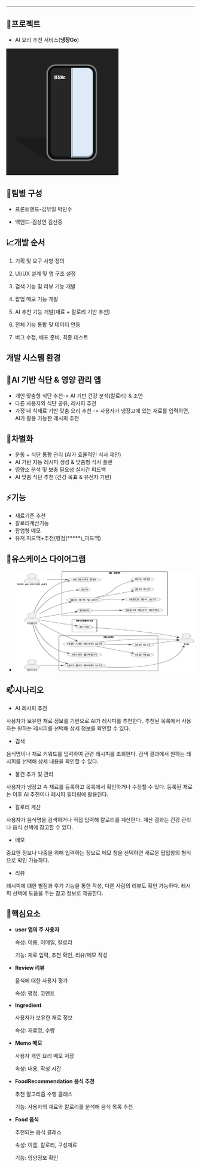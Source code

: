 ---
 ## 📱프로젝트
* AI 요리 추천 서비스(**냉장Go**)
<img src="./logo.png" alt="냉장Go 로고" width="300"/>
  
## 👯팀별 구성
* 프론트엔드-김무일 박민수

* 백엔드-김상연 김신중

  
## 📈개발 순서

1. 기획 및 요구 사항 정의

2. UI/UX 설계 및 앱 구조 설정

3. 검색 기능 및 리뷰 기능 개발

4. 팝업 메모 기능 개발

5. AI 추천 기능 개발(재료 + 칼로리 기반 추천)

6. 전체 기능 통합 및 데이터 연동

7. 버그 수정, 배포 준비, 최종 테스트

## 개발 시스템 환경


## 🧠AI 기반 식단 & 영양 관리 앱
- 개인 맞춤형 식단 추천-> AI 기반 건강 분석(칼로리) & 조언
- 다른 사용자와 식단 공유, 레시피 추천
- 가정 내 식재료 기반 맞춤 요리 추천 -> 사용자가 냉장고에 있는 재료를 입력하면, AI가 활용 가능한 레시피 추천

## 🤔차별화
* 운동 + 식단 통합 관리 (AI가 효율적인 식사 제안)
* AI 기반 자동 레시피 생성 & 맞춤형 식사 플랜
* 영양소 분석 및 보충 필요성 실시간 피드백
* AI 맞춤 식단 추천 (건강 목표 & 유전자 기반)

## ⚡기능
* 재료기준 추천
* 칼로리계산기능
* 팝업형 메모
* 유저 피드백+추천(평점(*****)_피드백)

## 🌱유스케이스 다이어그램
* ![유스케이스 다이어그램](./use_case.png)

## 📫시나리오
* AI 레시피 추천

사용자가 보유한 재료 정보를 기반으로 AI가 레시피를 추천한다. 추천된 목록에서 사용자는 원하는 레시피를 선택해 상세 정보를 확인할 수 있다.

* 검색

음식명이나 재료 키워드를 입력하여 관련 레시피를  조회한다. 검색 결과에서 원하는 레시피를 선택해 상세 내용을 확인할 수 있다.

* 물건 추가 및 관리

사용자가 냉장고 속 재료를 등록하고 목록에서 확인하거나 수정할 수 있다. 등록된 재료는 이후 AI 추천이나 레시피 필터링에 활용된다.

* 칼로리 계산

사용자가 음식명을 검색하거나 직접 입력해 칼로리를 계산한다. 계산 결과는 건강 관리나 음식 선택에 참고할 수 있다.

* 메모

중요한 정보나 나중을 위해 입력하는 정보로 메모 창을 선택하면 새로운 팝업창의 형식으로 확인 가능하다.

* 리뷰

레시피에 대한 별점과 후기 기능을 통한 작성, 다른 사람의 리뷰도 확인 가능하다. 레시피 선택에 도움을 주는 참고 정보로 제공한다.

## 🔭핵심요소
* **user 앱의 주 사용자**

  속성: 이름, 이메일, 칼로리

  기능: 재료 입력, 추천 확인, 리뷰/메모 작성

* **Review 리뷰**

  음식에 대한 사용자 평가

  속성: 평점, 코멘트

* **Ingredient**

  사용자가 보유한 재료 정보

  속성: 재료명, 수량

* **Memo 메모**

  사용자 개인 요리 메모 저장

  속성: 내용, 작성 시간

* **FoodRecommendation 음식 추천**

  추천 알고리즘 수행 클래스

  기능: 사용자의 재료와 칼로리를 분석해 음식 목록 추천

* **Food 음식**

  추천되는 음식 클래스

  속성: 이름, 칼로리, 구성재료

  기능: 영양정보 확인






